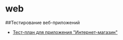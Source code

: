# web
##Тестирование веб-приложений
 - [Тест-план для приложения "Интернет-магазин"](https://docs.google.com/spreadsheets/d/1Ep1wGCcoCRF7uscvfMBPngyWY1LnBg4LCSo8I_EHlys/edit?usp=sharing)
